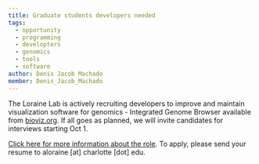 ```yaml
---
title: Graduate students developers needed
tags:
  - opportunity
  - programming
  - developters
  - genomics
  - tools
  - software
author: Denis Jacob Machado
member: Denis_Jacob_Machado
---
```


The Loraine Lab is actively recruiting developers to improve and maintain visualization software for genomics - Integrated Genome Browser available from [bioviz.org](http://bioviz.org/). If all goes as planned, we will invite candidates for interviews starting Oct 1.

[Click here for more information about the role](https://lorainelab.org/igbteam/). To apply, please send your resume to aloraine [at] charlotte [dot] edu.
